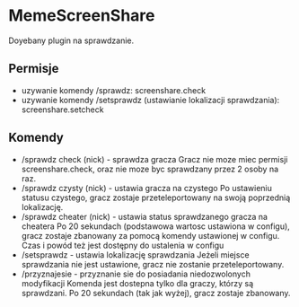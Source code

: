 # MemeScreenShare
Doyebany plugin na sprawdzanie.

## Permisje
- uzywanie komendy /sprawdz: screenshare.check
- uzywanie komendy /setsprawdz (ustawianie lokalizacji sprawdzania): screenshare.setcheck

## Komendy
- /sprawdz check (nick) - sprawdza gracza
Gracz nie moze miec permisji screenshare.check, oraz nie moze byc sprawdzany przez 2 osoby na raz.
- /sprawdz czysty (nick) - ustawia gracza na czystego
Po ustawieniu statusu czystego, gracz zostaje przeteleportowany na swoją poprzednią lokalizację.
- /sprawdz cheater (nick) - ustawia status sprawdzanego gracza na cheatera
Po 20 sekundach (podstawowa wartosc ustawiona w configu), gracz zostaje zbanowany za pomocą komendy ustawionej w configu.
Czas i powód też jest dostępny do ustalenia w configu
 - /setsprawdz - ustawia lokalizację sprawdzania
Jeżeli miejsce sprawdzania nie jest ustawione, gracz nie zostanie przeteleportowany.
- /przyznajesie - przyznanie sie do posiadania niedozwolonych modyfikacji
Komenda jest dostepna tylko dla graczy, którzy są sprawdzani. 
Po 20 sekundach (tak jak wyżej), gracz zostaje zbanowany.
